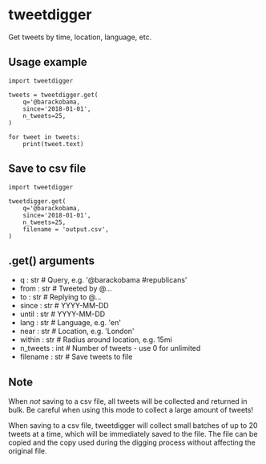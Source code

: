 # tweetdigger

Get tweets by time, location, language, etc.

## Usage example
```
import tweetdigger

tweets = tweetdigger.get(
    q='@barackobama,
    since='2018-01-01',
    n_tweets=25,
)

for tweet in tweets:
    print(tweet.text)
```

## Save to csv file
```
import tweetdigger

tweetdigger.get(
    q='@barackobama,
    since='2018-01-01',
    n_tweets=25,
    filename = 'output.csv',
)
```

## .get() arguments
- q : str  # Query, e.g. '@barackobama #republicans'
- from : str  # Tweeted by @...
- to : str  # Replying to @...
- since : str  # YYYY-MM-DD
- until : str  # YYYY-MM-DD
- lang : str  # Language, e.g. 'en'
- near : str  # Location, e.g. 'London'
- within : str  # Radius around location, e.g. 15mi
- n_tweets : int  # Number of tweets - use 0 for unlimited
- filename : str  # Save tweets to file

## Note
When *not* saving to a csv file, all tweets will be collected and returned in bulk. Be careful when using this mode to collect a large amount of tweets!

When saving to a csv file, tweetdigger will collect small batches of up to 20 tweets at a time, which will be immediately saved to the file. The file can be copied and the copy used during the digging process without affecting the original file.